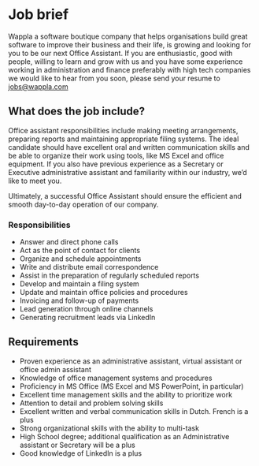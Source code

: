 # Job brief

Wappla a software boutique company that helps organisations build  great software to improve their business and their life, is growing and looking for you to be our next Office Assistant. If you are enthusiastic, good with people, willing to learn and grow with us and you have some experience working in administration and finance preferably with high tech companies we would like to hear from you soon, please send your resume to jobs@wappla.com


## What does the job include?
Office assistant responsibilities include making meeting arrangements, preparing reports and maintaining appropriate filing systems. The ideal candidate should have excellent oral and written communication skills and be able to organize their work using tools, like MS Excel and office equipment. If you also have previous experience as a Secretary or Executive administrative assistant and familiarity within our industry, we’d like to meet you.

Ultimately, a successful Office Assistant should ensure the efficient and smooth day-to-day operation of our company.

### Responsibilities
- Answer and direct phone calls
- Act as the point of contact for clients
- Organize and schedule appointments
- Write and distribute email correspondence
- Assist in the preparation of regularly scheduled reports
- Develop and maintain a filing system
- Update and maintain office policies and procedures
- Invoicing and follow-up of payments
- Lead generation through online channels
- Generating recruitment leads via LinkedIn
 
## Requirements
- Proven experience as an administrative assistant, virtual assistant or office admin assistant
- Knowledge of office management systems and procedures
- Proficiency in MS Office (MS Excel and MS PowerPoint, in particular)
- Excellent time management skills and the ability to prioritize work
- Attention to detail and problem solving skills
- Excellent written and verbal communication skills in Dutch. French is a plus
- Strong organizational skills with the ability to multi-task
- High School degree; additional qualification as an Administrative assistant or Secretary will be a plus
- Good knowledge of LinkedIn is a plus







